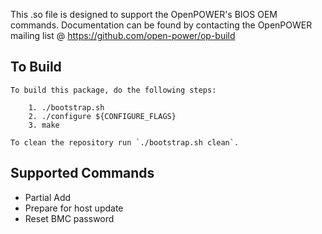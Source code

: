 This .so file is designed to support the OpenPOWER's BIOS OEM commands.
Documentation can be found by contacting the OpenPOWER mailing list @ https://github.com/open-power/op-build

## To Build
```
To build this package, do the following steps:

    1. ./bootstrap.sh
    2. ./configure ${CONFIGURE_FLAGS}
    3. make

To clean the repository run `./bootstrap.sh clean`.
```

## Supported Commands
- Partial Add
- Prepare for host update
- Reset BMC password

